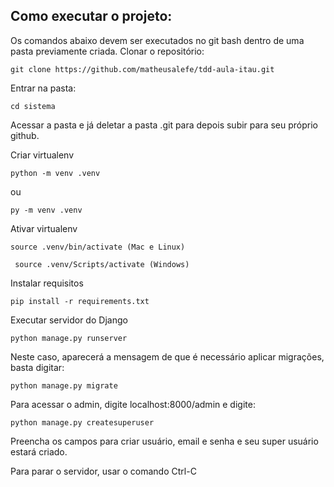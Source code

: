 ## Como executar o projeto:

Os comandos abaixo devem ser executados no git bash dentro de uma pasta previamente criada.
Clonar o repositório:

``` git clone https://github.com/matheusalefe/tdd-aula-itau.git ```

Entrar na pasta:

``` cd sistema ```


Acessar a pasta e já deletar a pasta .git para depois subir para seu próprio github.


Criar virtualenv

``` python -m venv .venv ```

ou

``` py -m venv .venv ```


Ativar virtualenv

```source .venv/bin/activate (Mac e Linux) ```

``` source .venv/Scripts/activate (Windows)```

Instalar requisitos

```pip install -r requirements.txt```

Executar servidor do Django

``` python manage.py runserver ```

Neste caso, aparecerá a mensagem de que é necessário aplicar migrações, basta digitar:

``` python manage.py migrate ```

Para acessar o admin, digite localhost:8000/admin e digite:

```python manage.py createsuperuser```

Preencha os campos para criar usuário, email e senha e seu super usuário estará criado.

Para parar o servidor, usar o comando Ctrl-C

